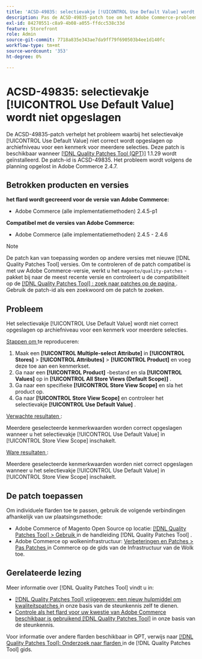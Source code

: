 ```yaml
---
title: 'ACSD-49835: selectievakje [!UICONTROL Use Default Value] wordt niet opgeslagen'
description: Pas de ACSD-49835-patch toe om het Adobe Commerce-probleem op te lossen waarbij het selectievakje [!UICONTROL Use Default Value] niet correct is opgeslagen op archiefniveau voor een multi-select kenmerk.
exl-id: 84270551-c8a9-4b08-a055-ffdcc538c33d
feature: Storefront
role: Admin
source-git-commit: 7718a835e343ae7da9ff79f690503b4ee1d140fc
workflow-type: tm+mt
source-wordcount: '353'
ht-degree: 0%

---
```


# ACSD-49835: selectievakje [!UICONTROL Use Default Value] wordt niet opgeslagen

De ACSD-49835-patch verhelpt het probleem waarbij het selectievakje [!UICONTROL Use Default Value] niet correct wordt opgeslagen op archiefniveau voor een kenmerk voor meerdere selecties. Deze patch is beschikbaar wanneer [[!DNL Quality Patches Tool (QPT)]](/help/announcements/adobe-commerce-announcements/magento-quality-patches-released-new-tool-to-self-serve-quality-patches.md) 1.1.29 wordt geïnstalleerd. De patch-id is ACSD-49835. Het probleem wordt volgens de planning opgelost in Adobe Commerce 2.4.7.

## Betrokken producten en versies

**het flard wordt gecreeerd voor de versie van Adobe Commerce:**

* Adobe Commerce (alle implementatiemethoden) 2.4.5-p1

**Compatibel met de versies van Adobe Commerce:**

* Adobe Commerce (alle implementatiemethoden) 2.4.5 - 2.4.6

>[!NOTE]
>
>De patch kan van toepassing worden op andere versies met nieuwe [!DNL Quality Patches Tool] versies. Om te controleren of de patch compatibel is met uw Adobe Commerce-versie, werkt u het `magento/quality-patches` -pakket bij naar de meest recente versie en controleert u de compatibiliteit op de [[!DNL Quality Patches Tool] : zoek naar patches op de pagina ](https://experienceleague.adobe.com/tools/commerce-quality-patches/index.html) . Gebruik de patch-id als een zoekwoord om de patch te zoeken.

## Probleem

Het selectievakje [!UICONTROL Use Default Value] wordt niet correct opgeslagen op archiefniveau voor een kenmerk voor meerdere selecties.

<u> Stappen om </u> te reproduceren:

1. Maak een **[!UICONTROL Multiple-select Attribute]** in **[!UICONTROL Stores]** > **[!UICONTROL Attributes]** > **[!UICONTROL Product]** en voeg deze toe aan een kenmerkset.
1. Ga naar een **[!UICONTROL Product]** -bestand en sla **[!UICONTROL Values]** op in **[!UICONTROL All Store Views (Default Scope)]** .
1. Ga naar een specifieke **[!UICONTROL Store View Scope]** en sla het product op.
1. Ga naar **[!UICONTROL Store View Scope]** en controleer het selectievakje **[!UICONTROL Use Default Value]** .

<u> Verwachte resultaten </u>:

Meerdere geselecteerde kenmerkwaarden worden correct opgeslagen wanneer u het selectievakje [!UICONTROL Use Default Value] in [!UICONTROL Store View Scope] inschakelt.

<u> Ware resultaten </u>:

Meerdere geselecteerde kenmerkwaarden worden niet correct opgeslagen wanneer u het selectievakje [!UICONTROL Use Default Value] in [!UICONTROL Store View Scope] inschakelt.

## De patch toepassen

Om individuele flarden toe te passen, gebruik de volgende verbindingen afhankelijk van uw plaatsingsmethode:

* Adobe Commerce of Magento Open Source op locatie: [[!DNL Quality Patches Tool]  > Gebruik ](https://experienceleague.adobe.com/docs/commerce-operations/tools/quality-patches-tool/usage.html) in de handleiding [!DNL Quality Patches Tool] .
* Adobe Commerce op wolkeninfrastructuur: [ Verbeteringen en Patches > Pas Patches ](https://experienceleague.adobe.com/docs/commerce-cloud-service/user-guide/develop/upgrade/apply-patches.html) in Commerce op de gids van de Infrastructuur van de Wolk toe.

## Gerelateerde lezing

Meer informatie over [!DNL Quality Patches Tool] vindt u in:

* [[!DNL Quality Patches Tool]  vrijgegeven: een nieuw hulpmiddel om kwaliteitspatches ](/help/announcements/adobe-commerce-announcements/magento-quality-patches-released-new-tool-to-self-serve-quality-patches.md) in onze basis van de steunkennis zelf te dienen.
* [ Controle als het flard voor uw kwestie van Adobe Commerce beschikbaar is gebruikend  [!DNL Quality Patches Tool]](/help/support-tools/patches-available-in-qpt-tool/check-patch-for-magento-issue-with-magento-quality-patches.md) in onze basis van de steunkennis.

Voor informatie over andere flarden beschikbaar in QPT, verwijs naar [[!DNL Quality Patches Tool]: Onderzoek naar flarden ](https://experienceleague.adobe.com/tools/commerce-quality-patches/index.html) in de [!DNL Quality Patches Tool] gids.
